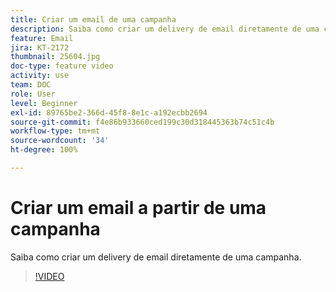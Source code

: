 ```yaml
---
title: Criar um email de uma campanha
description: Saiba como criar um delivery de email diretamente de uma campanha.
feature: Email
jira: KT-2172
thumbnail: 25604.jpg
doc-type: feature video
activity: use
team: DOC
role: User
level: Beginner
exl-id: 89765be2-366d-45f8-8e1c-a192ecbb2694
source-git-commit: f4e86b933660ced199c30d318445363b74c51c4b
workflow-type: tm+mt
source-wordcount: '34'
ht-degree: 100%

---
```


# Criar um email a partir de uma campanha

Saiba como criar um delivery de email diretamente de uma campanha.

>[!VIDEO](https://video.tv.adobe.com/v/25604?quality=12&learn=on)
